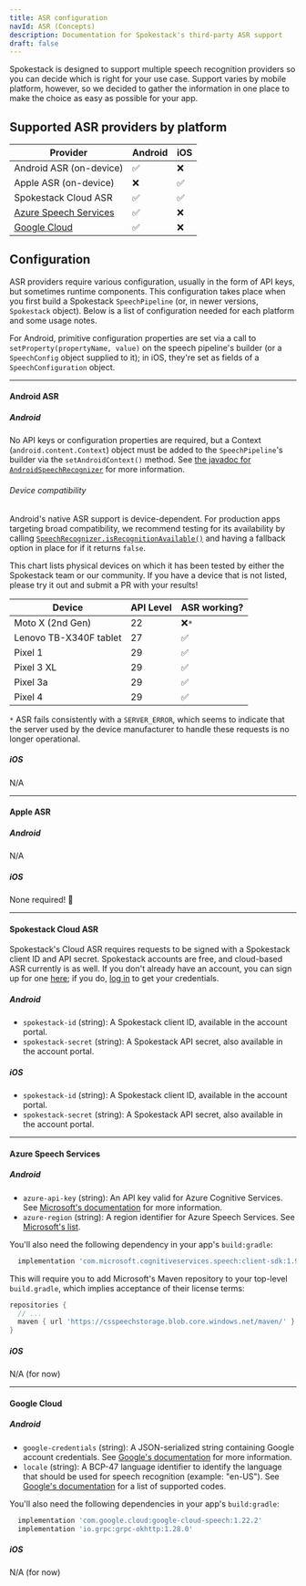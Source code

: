 ```yaml
---
title: ASR configuration
navId: ASR (Concepts)
description: Documentation for Spokestack's third-party ASR support
draft: false
---
```


Spokestack is designed to support multiple speech recognition providers so you can decide which is right for your use case. Support varies by mobile platform, however, so we decided to gather the information in one place to make the choice as easy as possible for your app.

## Supported ASR providers by platform

| Provider                                                                                                | Android  | iOS      |
| ------------------------------------------------------------------------------------------------------- | -------- | -------- |
| Android ASR (on-device)                                                                                 | &#9989;  | &#10060; |
| Apple ASR (on-device)                                                                                   | &#10060; | &#9989;  |
| Spokestack Cloud ASR                                                                                    | &#9989;  | &#9989;  |
| [Azure Speech Services](https://azure.microsoft.com/en-us/services/cognitive-services/speech-services/) | &#9989;  | &#10060; |
| [Google Cloud](https://cloud.google.com/speech-to-text)                                                 | &#9989;  | &#10060; |

## Configuration

ASR providers require various configuration, usually in the form of API keys, but sometimes runtime components. This configuration takes place when you first build a Spokestack `SpeechPipeline` (or, in newer versions, `Spokestack` object). Below is a list of configuration needed for each platform and some usage notes.

For Android, primitive configuration properties are set via a call to `setProperty(propertyName, value)` on the speech pipeline's builder (or a `SpeechConfig` object supplied to it); in iOS, they're set as fields of a `SpeechConfiguration` object.

---

#### Android ASR

##### Android

No API keys or configuration properties are required, but a Context (`android.content.Context`) object must be added to the `SpeechPipeline`'s builder via the `setAndroidContext()` method. See [the javadoc for `AndroidSpeechRecognizer`](https://www.javadoc.io/doc/io.spokestack/spokestack-android/latest/io/spokestack/spokestack/android/AndroidSpeechRecognizer.html) for more information.

###### Device compatibility

Android's native ASR support is device-dependent. For production apps targeting broad compatibility, we recommend testing for its availability by calling [`SpeechRecognizer.isRecognitionAvailable()`](<https://developer.android.com/reference/android/speech/SpeechRecognizer#isRecognitionAvailable(android.content.Context)>) and having a fallback option in place for if it returns `false`.

This chart lists physical devices on which it has been tested by either the Spokestack team or our community. If you have a device that is not listed, please try it out and submit a PR with your results!

| Device                 | API Level | ASR working? |
| ---------------------- | --------- | ------------ |
| Moto X (2nd Gen)       | 22        | &#10060;`*`  |
| Lenovo TB-X340F tablet | 27        | &#9989;      |
| Pixel 1                | 29        | &#9989;      |
| Pixel 3 XL             | 29        | &#9989;      |
| Pixel 3a               | 29        | &#9989;      |
| Pixel 4                | 29        | &#9989;      |

`*` ASR fails consistently with a `SERVER_ERROR`, which seems to indicate that the server used by the device manufacturer to handle these requests is no longer operational.

##### iOS

N/A

---

#### Apple ASR

##### Android

N/A

##### iOS

None required! &#x1F389;

---

#### Spokestack Cloud ASR

Spokestack's Cloud ASR requires requests to be signed with a Spokestack client ID and API secret. Spokestack accounts are free, and cloud-based ASR currently is as well. If you don't already have an account, you can sign up for one [here](/create); if you do, [log in](/login) to get your credentials.

##### Android

- `spokestack-id` (string): A Spokestack client ID, available in the account portal.
- `spokestack-secret` (string): A Spokestack API secret, also available in the account portal.

##### iOS

- `spokestack-id` (string): A Spokestack client ID, available in the account portal.
- `spokestack-secret` (string): A Spokestack API secret, also available in the account portal.

---

#### Azure Speech Services

##### Android

- `azure-api-key` (string): An API key valid for Azure Cognitive Services. See [Microsoft's documentation](https://azure.microsoft.com/en-us/try/cognitive-services/?api=speech-services) for more information.
- `azure-region` (string): A region identifier for Azure Speech Services. See [Microsoft's list](https://docs.microsoft.com/en-us/azure/cognitive-services/speech-service/regions).

You'll also need the following dependency in your app's `build:gradle`:

```groovy
  implementation 'com.microsoft.cognitiveservices.speech:client-sdk:1.9.0'
```

This will require you to add Microsoft's Maven repository to your top-level `build.gradle`, which implies acceptance of their license terms:

```groovy
repositories {
  // ...
  maven { url 'https://csspeechstorage.blob.core.windows.net/maven/' }
}
```

##### iOS

N/A (for now)

---

#### Google Cloud

##### Android

- `google-credentials` (string): A JSON-serialized string containing Google account credentials. See [Google's documentation](https://cloud.google.com/docs/authentication/getting-started#creating_a_service_account) for more information.
- `locale` (string): A BCP-47 language identifier to identify the language that should be used for speech recognition (example: "en-US"). See [Google's documentation](https://cloud.google.com/speech-to-text/docs/languages) for a list of supported codes.

You'll also need the following dependencies in your app's `build:gradle`:

```groovy
  implementation 'com.google.cloud:google-cloud-speech:1.22.2'
  implementation 'io.grpc:grpc-okhttp:1.28.0'
```

##### iOS

N/A (for now)
